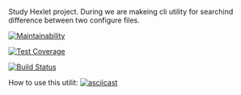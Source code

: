 Study Hexlet project.
During we are makeing cli utility for searchind difference between two configure files.

[![Maintainability](https://api.codeclimate.com/v1/badges/e0ec7b5f9b065a50f9bf/maintainability)](https://codeclimate.com/github/FunnyDrew/project-lvl2-s475/maintainability)

[![Test Coverage](https://api.codeclimate.com/v1/badges/e0ec7b5f9b065a50f9bf/test_coverage)](https://codeclimate.com/github/FunnyDrew/project-lvl2-s475/test_coverage)

[![Build Status](https://travis-ci.com/FunnyDrew/project-lvl2-s475.svg?branch=master)](https://travis-ci.com/FunnyDrew/project-lvl2-s475)

How to use this utilit:
[![asciicast](https://asciinema.org/a/LP5knfHhC5wlyRxovHLtSq4I5.svg)](https://asciinema.org/a/LP5knfHhC5wlyRxovHLtSq4I5)